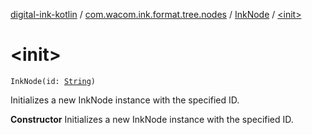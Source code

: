 [digital-ink-kotlin](../../index.md) / [com.wacom.ink.format.tree.nodes](../index.md) / [InkNode](index.md) / [&lt;init&gt;](./-init-.md)

# &lt;init&gt;

`InkNode(id: `[`String`](https://kotlinlang.org/api/latest/jvm/stdlib/kotlin/-string/index.html)`)`

Initializes a new InkNode instance with the specified ID.

**Constructor**
Initializes a new InkNode instance with the specified ID.

